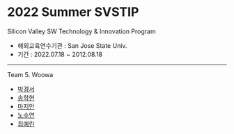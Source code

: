 # 2022 Summer SVSTIP
Silicon Valley SW Technology & Innovation Program
- 해외교육연수기관 : San Jose State Univ.
- 기간 : 2022.07.18 ~ 2012.08.18

---
Team 5. Woowa
 - [박경서](https://github.com/unhas01)
 - [송학현](https://github.com/alanhakhyeonsong) 
 - [마지안](https://github.com/babydumbo)
 - [노수연](https://github.com/suy00065)
 - [최예린](https://github.com/Yellin36)
 

